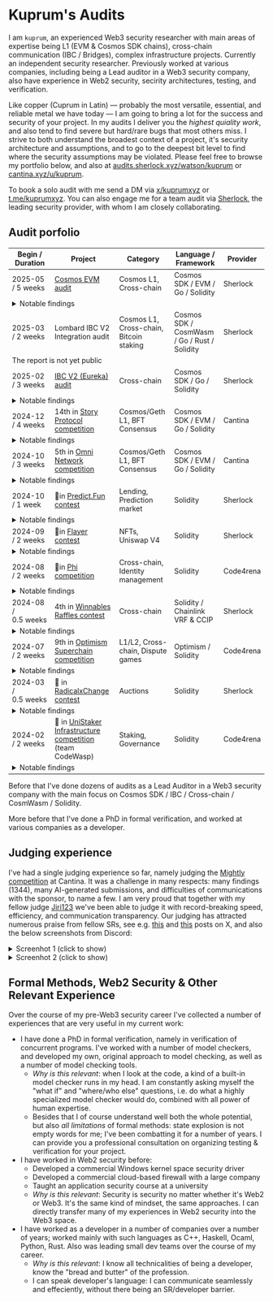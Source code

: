# Kuprum's Audits

I am `kuprum`, an experienced Web3 security researcher with main areas of expertise being L1 (EVM & Cosmos SDK chains), cross-chain communication (IBC / Bridges), complex infrastructure projects. Currently an independent security researcher. Previously worked at various companies, including being a Lead auditor in a Web3 security company, also have experience in Web2 security, secirity architectures, testing, and verification.

Like copper (Cuprum in Latin) — probably the most versatile, essential, and reliable metal we have today — I am going to bring a lot for the success and security of your project. In my audits I deliver you the _highest quiality work_, and also tend to find severe but hard/rare bugs that most others miss. I strive to both understand the broadest context of a project, it's security architecture and assumptions, and to go to the deepest bit level to find where the security assumptions may be violated. Please feel free to browse my portfolio below, and also at [audits.sherlock.xyz/watson/kuprum](https://audits.sherlock.xyz/watson/kuprum) or [cantina.xyz/u/kuprum](https://cantina.xyz/u/kuprum). 

To book a solo audit with me send a DM via [x/kuprumxyz](https://x.com/kuprumxyz) or [t.me/kuprumxyz](https://t.me/kuprumxyz). You can also engage me for a team audit via [Sherlock](https://sherlock.xyz), the leading security provider, with whom I am closely collaborating.

## Audit porfolio

<table>
  <thead>
    <tr>
      <th>Begin / Duration</th>
      <th>Project</th>
      <th>Category</th>
      <th>Language / Framework</th>
      <th>Provider</th>
    </tr>
  </thead>
  <tbody>
    <tr>
      <td>2025-05 / 5&nbsp;weeks</td>
      <td><a href="https://github.com/cosmos/evm/blob/main/docs/audits/sherlock_2025_07_28_final.pdf">Cosmos EVM audit</a></td>
      <td>Cosmos L1, Cross-chain</td>
      <td>Cosmos SDK / EVM / Go / Solidity</td>
      <td>Sherlock</td>
    </tr>
    <tr>
      <td colspan=5>
        <details>
          <summary>Notable findings</summary>
          <ul>
            <li>Dynamic precompiles may be weaponized to halt Cosmos EVM</li>
            <li>Internal EVM calls from Cosmos transactions can be abused to steal gas or halt Cosmos EVM</li>
            <li>Conversion errors on processing IBC acks / timeouts for native ERC20 coins break IBC packet lifecycle</li>
          </ul>
        </details>
      </td>
    </tr>
    <tr>
      <td>2025-03 / 2&nbsp;weeks</td>
      <td>Lombard IBC V2 Integration audit</td>
      <td>Cosmos L1, Cross-chain, Bitcoin staking</td>
      <td>Cosmos SDK / CosmWasm / Go / Rust / Solidity</td>
      <td>Sherlock</td>
    </tr>
    <tr>
      <td colspan=5>
        The report is not yet public
      </td>
    </tr>
    <tr>
      <td>2025-02 / 3&nbsp;weeks</td>
      <td><a href="https://github.com/cosmos/ibc-go/blob/main/docs/audits/IBC-v2/IBC-v2-April-2025-Collaborative-Audit-Report.pdf">IBC V2 (Eureka) audit</a></td>
      <td>Cross-chain</td>
      <td>Cosmos SDK / Go / Solidity</td>
      <td>Sherlock</td>
    </tr>
    <tr>
      <td colspan=5>
        <details>
          <summary>Notable findings</summary>
          <ul>
            <li><code>ICS26Router::recvPacket</code> can be DoSed via gas griefing attack, resulting in IBC unreliability</li>
            <li>Malicious ERC-20 contracts may fail acks/timeouts, forcing relayers to lose funds</li>
          </ul>
        </details>
      </td>
    </tr>
    <tr>
      <td>2024-12 / 4&nbsp;weeks</td>
      <td>14th in <a href="https://cantina.xyz/competitions/0561defa-eeb2-4a74-8884-5d7a873afa58/leaderboard">Story Protocol competition</a></td>
      <td>Cosmos/Geth L1, BFT Consensus</td>
      <td>Cosmos SDK / EVM / Go / Solidity</td>
      <td>Cantina</td>
    </tr>
    <tr>
      <td colspan=5>
        <details>
          <summary>Notable findings</summary>
          <ul>
            <li><a href="https://cantina.xyz/code/0561defa-eeb2-4a74-8884-5d7a873afa58/findings/782">Computing rewards shares with banker's rounding during undelegation will lead to permanent delegations freeze</a></li>
            <li><a href="https://cantina.xyz/code/0561defa-eeb2-4a74-8884-5d7a873afa58/findings/31">Genesis validators may get slashed/jailed right after Singularity</a></li>
          </ul>
        </details>
      </td>
    </tr>
    <tr>
      <td>2024-10 / 3&nbsp;weeks</td>
      <td>5th in <a href="https://cantina.xyz/competitions/d139882b-2d3a-49ac-9849-9dccef584090/leaderboard">Omni Network competition</a></td>
      <td>Cosmos/Geth L1, BFT Consensus</td>
      <td>Cosmos SDK / EVM / Go / Solidity</td>
      <td>Cantina</td>
    </tr>
    <tr>
      <td colspan=5>
        <details>
          <summary>Notable findings</summary>
          <ul>
            <li><a href="https://cantina.xyz/code/d139882b-2d3a-49ac-9849-9dccef584090/findings/607">Omni chain halt via post-quorum votes poisoning</a></li>
            <li><a href="https://cantina.xyz/code/d139882b-2d3a-49ac-9849-9dccef584090/findings/713"><code>FinalizeBlock</code> is non-deterministic; will lead to consensus failures</a></li>
          </ul>
        </details>
      </td>
    </tr>
    <tr>
      <td>2024-10 / 1&nbsp;week</td>
      <td>🥈in <a href="https://audits.sherlock.xyz/contests/561?filter=results">Predict.Fun contest</a></td>
      <td>Lending, Prediction market</td>
      <td>Solidity</td>
      <td>Sherlock</td>
    </tr>
    <tr>
      <td colspan=5>
        <details>
          <summary>Notable findings</summary>
          <ul>
            <li><a href="https://github.com/sherlock-audit/2024-09-predict-fun-judging/issues/119">Using wrong format of <code>questionId</code> for <code>NegRiskCtfAdapter</code> leads to loan operations on resolved multi-outcome markets</a></li>
          </ul>
        </details>
      </td>
    </tr>
    <tr>
      <td>2024-09 / 2&nbsp;weeks</td>
      <td>🥇in <a href="https://audits.sherlock.xyz/contests/468?filter=results">Flayer contest</a></td>
      <td>NFTs, Uniswap V4</td>
      <td>Solidity</td>
      <td>Sherlock</td>
    </tr>
    <tr>
      <td colspan=5>
        <details>
          <summary>Notable findings</summary>
          <ul>
            <li><a href="https://github.com/sherlock-audit/2024-08-flayer-judging/issues/117">Frequency-dependent <code>TaxCalculator.sol::calculateCompoundedFactor</code> leads to interest loss either for users or for protocol</a></li>
            <li><a href="https://github.com/sherlock-audit/2024-08-flayer-judging/issues/173">Stale shutdown params can be reused to drain all funds from <code>CollectionShutdown</code> contract</a></li>
          </ul>
        </details>
      </td>
    </tr>
    <tr>
      <td>2024-08 / 2&nbsp;weeks</td>
      <td>🥉in <a href="https://code4rena.com/audits/2024-08-phi">Phi competition</a></td>
      <td>Cross-chain, Identity management</td>
      <td>Solidity</td>
      <td>Code4rena</td>
    </tr>
    <tr>
      <td colspan=5>
        <details>
          <summary>Notable findings</summary>
          <ul>
            <li><a href="https://github.com/code-423n4/2024-08-phi-findings/issues/254">Signature replay in <code>signatureClaim</code> results in unauthorized claiming of rewards</a></li>
            <li><a href="https://github.com/code-423n4/2024-08-phi-findings/issues/282">DoS in <code>CuratorRewardsDistributor</code> due to accumulation of curators with 0 shares in <code>Cred</code></a></li>
          </ul>
        </details>
      </td>
    </tr>
    <tr>
      <td>2024-08 / 0.5&nbsp;weeks</td>
      <td>4th in <a href="https://audits.sherlock.xyz/contests/516?filter=results">Winnables Raffles contest</a></td>
      <td>Cross-chain</td>
      <td>Solidity / Chainlink VRF & CCIP</td>
      <td>Sherlock</td>
    </tr>
    <tr>
      <td colspan=5>
        <details>
          <summary>Notable findings</summary>
          <ul>
            <li><a href="https://github.com/sherlock-audit/2024-08-winnables-raffles-judging/issues/413">Won prizes may get permanently locked due to out-of-gas reverts</a></li>
          </ul>
        </details>
      </td>
    </tr>
    <tr>
      <td>2024-07 / 2&nbsp;weeks</td>
      <td>9th in <a href="https://code4rena.com/audits/2024-07-optimism-superchain">Optimism Superchain competition</a></td>
      <td>L1/L2, Cross-chain, Dispute games</td>
      <td>Optimism / Solidity</td>
      <td>Code4rena</td>
    </tr>
    <tr>
      <td colspan=5>
        <details>
          <summary>Notable findings</summary>
          <ul>
            <li><a href="https://github.com/code-423n4/2024-07-optimism-findings/issues/13">An attacker can bypass the challenge period during LPP finalization</a></li>
            <li><a href="https://github.com/code-423n4/2024-07-optimism-findings/issues/27">LPP metadata can be altered after the challenge period is over, allowing incorrect states to be proven</a></li>
          </ul>
        </details>
      </td>
    </tr>
    <tr>
      <td>2024-03 / 0.5&nbsp;weeks</td>
      <td>🥉 in <a href="https://audits.sherlock.xyz/contests/191?filter=results">RadicalxChange contest</a></td>
      <td>Auctions</td>
      <td>Solidity</td>
      <td>Sherlock</td>
    </tr>
    <tr>
      <td colspan=5>
        <details>
          <summary>Notable findings</summary>
          <ul>
            <li><a href="https://github.com/sherlock-audit/2024-02-radicalxchange-judging/issues/41"><code>_cancelAllBids</code> allows to cancel the highest bid; can be exploited to steal all contract funds</a></li>
          </ul>
        </details>
      </td>
    </tr>
    <tr>
      <td>2024-02 / 2&nbsp;weeks</td>
      <td>🥇 in <a href="https://code4rena.com/audits/2024-02-unistaker-infrastructure">UniStaker Infrastructure competition</a> (team CodeWasp)</td>
      <td>Staking, Governance</td>
      <td>Solidity</td>
      <td>Code4rena</td>
    </tr>
    <tr>
      <td colspan=5>
        <details>
          <summary>Notable findings</summary>
          <ul>
            <li><a href="https://github.com/code-423n4/2024-02-uniswap-foundation-findings/blob/main/data/CodeWasp-Q.md">Adapting UniStaker test infrastructure to UNI token</a></li>
          </ul>
        </details>
      </td>
    </tr>
  </tbody>
</table>

Before that I've done dozens of audits as a Lead Auditor in a Web3 security company with the main focus on Cosmos SDK / IBC / Cross-chain / CosmWasm / Solidity.

More before that I've done a PhD in formal verification, and worked at various companies as a developer.

## Judging experience

I've had a single judging experience so far, namely judging the [Mightly competition](https://cantina.xyz/competitions/616d8bb4-16ce-4ca9-9ce9-5b99d6e146ef) at Cantina. 
It was a challenge in many respects: many findings (1344), many AI-generated submissions, and difficulties of communications with the sponsor, to name a few. 
I am very proud that together with my fellow judge [Jiri123](https://cantina.xyz/u/Jiri123) we've been able to judge it with record-breaking speed, efficiency, 
and communication transparency. 
Our judging has attracted numerous praise from fellow SRs, see e.g. [this](https://x.com/Ril11111/status/1932805270822137964) 
and [this](https://x.com/0xhammadghazi/status/1927356751818436648) posts on X, and also the below screenshots from Discord:

<details>
        <summary>Screenhot 1 (click to show)</summary>
        <img src="https://raw.githubusercontent.com/kuprumxyz/audits/main/judging/Mighty-Judging-Praise1.png"/>
</details>

<details>
        <summary>Screenhot 2 (click to show)</summary>
        <img src="https://raw.githubusercontent.com/kuprumxyz/audits/main/judging/Mighty-Judging-Praise2.png"/> 
</details>

## Formal Methods, Web2 Security & Other Relevant Experience

Over the course of my pre-Web3 security career I've collected a number of experiences that are very useful in my current work:
- I have done a PhD in formal verification, namely in verification of concurrent programs. I've worked with a number of model checkers, and developed my own, original approach to model checking, as well as a number of model checking tools.
  - _Why is this relevant_: when I look at the code, a kind of a built-in model checker runs in my head. I am constantly asking myself the "what if" and "where/who else" questions, i.e. do what a highly specialized model checker would do, combined with all power of human expertise.
  - Besides that I of course understand well both the whole potential, but also _all limitations_ of formal methods: state explosion is not empty words for me; I've been combatting it for a number of years. I can provide you a professional consultation on organizing testing & verification for your project.
- I have worked in Web2 security before:
  - Developed a commercial Windows kernel space security driver
  - Developed a commercial cloud-based firewall with a large company
  - Taught an application security course at a university
  - _Why is this relevant_: Security is security no matter whether it's Web2 or Web3. It's the same kind of mindset, the same approaches. I can directly transfer many of my experiences in Web2 security into the Web3 space. 
- I have worked as a developer in a number of companies over a number of years; worked mainly with such languages as C++, Haskell, Ocaml, Python, Rust. Also was leading small dev teams over the course of my career.
  - _Why is this relevant_: I know all technicalities of being a developer, know the "bread and butter" of the profession.
  - I can speak developer's language: I can communicate seamlessly and effeciently, without there being an SR/developer barrier.
